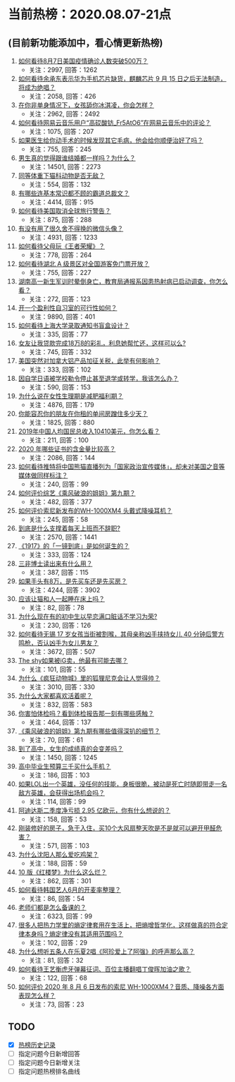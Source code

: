 # 当前热榜：2020.08.07-21点
## (目前新功能添加中，看心情更新热榜)
1. [如何看待8月7日美国疫情确诊人数突破500万？](https://www.zhihu.com/question/412149288)
    * 关注：2997, 回答：1262
2. [如何看待余承东表示华为手机芯片缺货，麒麟芯片 9 月 15 日之后无法制造，将成为绝唱？](https://www.zhihu.com/question/412679912)
    * 关注：2058, 回答：426
3. [在你非单身情况下，女孩舔你冰淇凌，你会怎样？](https://www.zhihu.com/question/408531961)
    * 关注：2962, 回答：2492
4. [如何看待网易云音乐用户“高砹酸钫_Fr5AtO6”在网易云音乐中的评论？](https://www.zhihu.com/question/408235899)
    * 关注：1075, 回答：207
5. [如果医生给你动手术的时候发现其它毛病，他会给你顺便治好了吗？](https://www.zhihu.com/question/412278188)
    * 关注：755, 回答：245
6. [男生真的觉得跟谁结婚都一样吗？为什么？](https://www.zhihu.com/question/350097649)
    * 关注：14501, 回答：2273
7. [同等体重下猫科动物是否无敌？](https://www.zhihu.com/question/406180433)
    * 关注：554, 回答：132
8. [有哪些连基本常识都不顾的霸道总裁文？](https://www.zhihu.com/question/365987752)
    * 关注：4414, 回答：915
9. [如何看待美国取消全球旅行警告？](https://www.zhihu.com/question/412572493)
    * 关注：875, 回答：288
10. [有没有用了很久舍不得换的微信头像？](https://www.zhihu.com/question/343132516)
    * 关注：4931, 回答：1233
11. [如何看待父母玩《王者荣耀》？](https://www.zhihu.com/question/303534864)
    * 关注：778, 回答：264
12. [如何看待湖北 A 级景区对全国游客免门票开放？](https://www.zhihu.com/question/412595051)
    * 关注：755, 回答：227
13. [湖南高一新生军训时晕倒身亡，教育局通报系因患热射病已启动调查，你怎么看？](https://www.zhihu.com/question/412671457)
    * 关注：272, 回答：123
14. [开一个盈利性自习室的可行性如何？](https://www.zhihu.com/question/36887220)
    * 关注：9890, 回答：401
15. [如何看待上海大学录取通知书盲盒设计？](https://www.zhihu.com/question/411852831)
    * 关注：335, 回答：77
16. [女友让我贷款完成18万8的彩礼，利息她帮忙还，这样可以么?](https://www.zhihu.com/question/412101866)
    * 关注：745, 回答：332
17. [美国突然对加拿大铝产品加征关税，此举有何影响？](https://www.zhihu.com/question/412575806)
    * 关注：333, 回答：102
18. [因自学日语被学校勒令停止甚至退学或转学，我该怎么办？](https://www.zhihu.com/question/412109350)
    * 关注：590, 回答：153
19. [为什么说在女性生理期是减肥福利期？](https://www.zhihu.com/question/61375422)
    * 关注：4876, 回答：179
20. [你能容忍你的朋友在你租的单间房蹭住多少天？](https://www.zhihu.com/question/47277621)
    * 关注：1825, 回答：880
21. [2019年中国人均国民总收入10410美元，你怎么看？](https://www.zhihu.com/question/412669564)
    * 关注：211, 回答：100
22. [2020 年哪些证书的含金量比较高？](https://www.zhihu.com/question/378313998)
    * 关注：2086, 回答：144
23. [如何看待推特将中国熊猫直播列为「国家政治宣传媒体」，却未对美国之音等媒体做同样标注？](https://www.zhihu.com/question/412635621)
    * 关注：240, 回答：99
24. [如何评价综艺《乘风破浪的姐姐》第九期？](https://www.zhihu.com/question/406158870)
    * 关注：482, 回答：377
25. [如何评价索尼新发布的WH-1000XM4 头戴式降噪耳机？](https://www.zhihu.com/question/412553802)
    * 关注：245, 回答：58
26. [到底是什么支撑着每天上班而不辞职?](https://www.zhihu.com/question/407483677)
    * 关注：2570, 回答：1441
27. [《1917》的「一镜到底」是如何诞生的？](https://www.zhihu.com/question/412646431)
    * 关注：333, 回答：124
28. [三非博士读出来有什么用？](https://www.zhihu.com/question/407633277)
    * 关注：387, 回答：115
29. [如果手头有8万，是先买车还是先买房？](https://www.zhihu.com/question/409125762)
    * 关注：4244, 回答：3902
30. [应该让猫和人一起睡在床上吗？](https://www.zhihu.com/question/410251639)
    * 关注：82, 回答：78
31. [为什么现在有的初中生以早恋满口脏话不学习为荣?](https://www.zhihu.com/question/411812409)
    * 关注：230, 回答：126
32. [如何看待无锡 17 岁女孩当街被割喉，其母亲称凶手挟持女儿 40 分钟后警方鸣枪，否认凶手为女儿男友？](https://www.zhihu.com/question/412307674)
    * 关注：3672, 回答：507
33. [The shy如果被iG卖，他最有可能去哪？](https://www.zhihu.com/question/405391234)
    * 关注：101, 回答：55
34. [为什么《疯狂动物城》里的狐狸尼克会让人觉得帅？](https://www.zhihu.com/question/41044597)
    * 关注：3010, 回答：330
35. [为什么大家都喜欢活着呢？](https://www.zhihu.com/question/402391779)
    * 关注：832, 回答：583
36. [你害怕体检吗？看到体检报告那一刻有哪些感触？](https://www.zhihu.com/question/412389860)
    * 关注：464, 回答：137
37. [《乘风破浪的姐姐》第九期有哪些值得深扒的细节？](https://www.zhihu.com/question/411182213)
    * 关注：70, 回答：61
38. [到了高中，女生的成绩真的会变差吗？](https://www.zhihu.com/question/411159525)
    * 关注：1450, 回答：1245
39. [高中毕业生预算三千买什么手机？](https://www.zhihu.com/question/328445770)
    * 关注：186, 回答：103
40. [如果LOL出一个英雄，没任何的技能，身板很脆，被动是死亡时随即带走一名敌方英雄，会获得出场机会吗？](https://www.zhihu.com/question/408530636)
    * 关注：114, 回答：99
41. [阿迪达斯二季度净亏损 2.95 亿欧元，你有什么想说的？](https://www.zhihu.com/question/412642085)
    * 关注：158, 回答：53
42. [刚装修好的房子，急于入住，买10个大风扇整天吹是不是就可以避开甲醛危害？](https://www.zhihu.com/question/35557991)
    * 关注：571, 回答：103
43. [为什么沈阳人那么爱吃鸡架？](https://www.zhihu.com/question/21313944)
    * 关注：188, 回答：59
44. [10 版《红楼梦》为什么这么烂？](https://www.zhihu.com/question/403982245)
    * 关注：862, 回答：301
45. [如何看待韩国艺人6月的开麦率整理？](https://www.zhihu.com/question/412006466)
    * 关注：86, 回答：54
46. [老师们都是怎么备课的？](https://www.zhihu.com/question/22281218)
    * 关注：6323, 回答：99
47. [很多人把热力学里的熵定律套用在生活上，把熵增哲学化，这样做真的符合定律本身吗？熵定律没有其适用范围吗？](https://www.zhihu.com/question/412134560)
    * 关注：102, 回答：29
48. [为什么想听五条人在乐夏2唱《阿珍爱上了阿强》的呼声那么高？](https://www.zhihu.com/question/412691261)
    * 关注：81, 回答：32
49. [如何看待王艺衡虎牙弹幕征词、百位主播翻唱丁俊晖加油之歌？](https://www.zhihu.com/question/412659101)
    * 关注：122, 回答：68
50. [如何评价 2020 年 8 月 6 日发布的索尼 WH-1000XM4？音质、降噪各方面表现怎么样？](https://www.zhihu.com/question/382584141)
    * 关注：73, 回答：23
## TODO
* [x] [热榜历史记录](hot_history/AllHot.md)
* [ ] 指定问题今日新增回答
* [ ] 指定问题今日新增关注
* [ ] 指定问题热榜排名曲线
